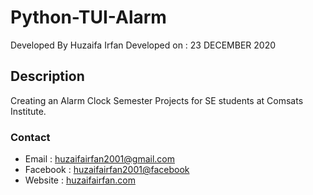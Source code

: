 # Python-TUI-Alarm


Developed By Huzaifa Irfan
Developed on : 23 DECEMBER 2020


## Description
Creating an Alarm Clock Semester Projects for SE students at Comsats Institute.


### Contact
* Email : [huzaifairfan2001@gmail.com](mailto:huzaifairfan2001@gmail.com)
* Facebook : [huzaifairfan2001@facebook](https://www.facebook.com/huzaifairfan2001)
* Website : [huzaifairfan.com](http://huzaifairfan.com/)

